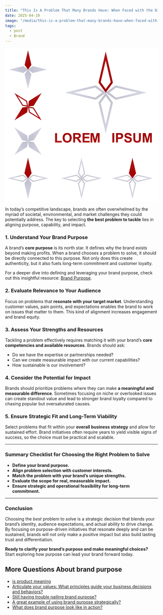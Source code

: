 ```yaml
---
title: "This Is A Problem That Many Brands Have: When Faced with the Dizzying Areas of Problems A Brand Could Work on Solving, How Does It Chose What Is Best for Them?"
date: 2025-04-10
image: "/media/this-is-a-problem-that-many-brands-have-when-faced-with-the-dizzying-areas-of-problems-a-brand-could-work-on-solving-how-does-it-chose-what-is-best-for-them.webp"
tags:
  - post
  - Brand
---
```


![This Is A Problem That Many Brands Have: When Faced with the Dizzying Areas of Problems A Brand Could Work on Solving, How Does It Chose What Is Best for Them?](/media/this-is-a-problem-that-many-brands-have-when-faced-with-the-dizzying-areas-of-problems-a-brand-could-work-on-solving-how-does-it-chose-what-is-best-for-them.webp)

In today’s competitive landscape, brands are often overwhelmed by the myriad of societal, environmental, and market challenges they could potentially address. The key to selecting **the best problem to tackle** lies in aligning purpose, capability, and impact.

### 1. Understand Your Brand Purpose

A brand’s **core purpose** is its north star. It defines why the brand exists beyond making profits. When a brand chooses a problem to solve, it should be directly connected to this purpose. Not only does this create authenticity, but it also fuels long-term commitment and customer loyalty. 

For a deeper dive into defining and leveraging your brand purpose, check out this insightful resource: [Brand Purpose](https://supertotallyawesome.com/posts/brand-purpose).

### 2. Evaluate Relevance to Your Audience

Focus on problems that **resonate with your target market**. Understanding customer values, pain points, and expectations enables the brand to work on issues that matter to them. This kind of alignment increases engagement and brand equity.

### 3. Assess Your Strengths and Resources

Tackling a problem effectively requires matching it with your brand’s **core competencies and available resources**. Brands should ask:
- Do we have the expertise or partnerships needed?
- Can we create measurable impact with our current capabilities?
- How sustainable is our involvement?

### 4. Consider the Potential for Impact

Brands should prioritize problems where they can make **a meaningful and measurable difference**. Sometimes focusing on niche or overlooked issues can create standout value and lead to stronger brand loyalty compared to chasing popular but oversaturated causes.

### 5. Ensure Strategic Fit and Long-Term Viability

Select problems that fit within your **overall business strategy** and allow for sustained effort. Brand initiatives often require years to yield visible signs of success, so the choice must be practical and scalable.

---

### Summary Checklist for Choosing the Right Problem to Solve

- **Define your brand purpose.**
- **Align problem selection with customer interests.**
- **Match the problem with your brand’s unique strengths.**
- **Evaluate the scope for real, measurable impact.**
- **Ensure strategic and operational feasibility for long-term commitment.**

---

### Conclusion

Choosing the *best* problem to solve is a strategic decision that blends your brand’s identity, audience expectations, and actual ability to drive change. By focusing on purpose-driven initiatives that resonate deeply and can be sustained, brands will not only make a positive impact but also build lasting trust and differentiation.

**Ready to clarify your brand’s purpose and make meaningful choices?** Start exploring how purpose can lead your brand forward today.

## More Questions About brand purpose

- [is product meaning](/posts/is-product-meaning)
- [Articulate your values: What principles guide your business decisions and behaviors?](/posts/articulate-your-values-what-principles-guide-your-)
- [Still having trouble nailing brand purpose?](/posts/still-having-trouble-nailing-brand-purpose)
- [A great example of using brand purpose strategically?](/posts/a-great-example-of-using-brand-purpose-strategical)
- [What does brand purpose look like in action?](/posts/what-does-brand-purpose-look-like-in-action)
